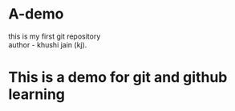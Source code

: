 # A-demo
this is my first git repository
<br>
author - khushi jain (kj).

# This is a demo for git and github learning